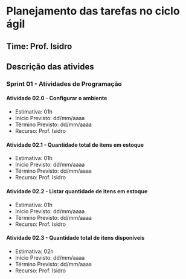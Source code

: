 # Planejamento das tarefas no ciclo ágil

## Time: Prof. Isidro

## Descrição das ativides

### Sprint 01 - Atividades de Programação

#### Atividade 02.0 - Configurar o ambiente 
  - Estimativa: 01h
  - Início Previsto: dd/mm/aaaa
  - Término Previsto: dd/mm/aaaa
  - Recurso: Prof. Isidro
  
#### Atividade 02.1 - Quantidade total de itens em estoque
  - Estimativa: 01h
  - Início Previsto: dd/mm/aaaa
  - Término Previsto: dd/mm/aaaa
  - Recurso: Prof. Isidro
  
#### Atividade 02.2 - Listar quantidade de itens em estoque
  - Estimativa: 01h
  - Início Previsto: dd/mm/aaaa
  - Término Previsto: dd/mm/aaaa
  - Recurso: Prof. Isidro

#### Atividade 02.3 - Quantidade total de itens disponíveis
  - Estimativa: 02h
  - Início Previsto: dd/mm/aaaa
  - Término Previsto: dd/mm/aaaa
  - Recurso: Prof. Isidro
  
 
